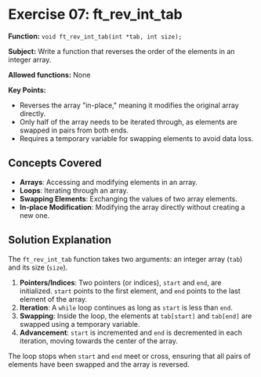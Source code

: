 # Exercise 07: ft_rev_int_tab

**Function:** `void ft_rev_int_tab(int *tab, int size);`

**Subject:** Write a function that reverses the order of the elements in an integer array.

**Allowed functions:** None

**Key Points:**
-   Reverses the array "in-place," meaning it modifies the original array directly.
-   Only half of the array needs to be iterated through, as elements are swapped in pairs from both ends.
-   Requires a temporary variable for swapping elements to avoid data loss.

## Concepts Covered

-   **Arrays**: Accessing and modifying elements in an array.
-   **Loops**: Iterating through an array.
-   **Swapping Elements**: Exchanging the values of two array elements.
-   **In-place Modification**: Modifying the array directly without creating a new one.

## Solution Explanation

The `ft_rev_int_tab` function takes two arguments: an integer array (`tab`) and its size (`size`).

1.  **Pointers/Indices**: Two pointers (or indices), `start` and `end`, are initialized. `start` points to the first element, and `end` points to the last element of the array.
2.  **Iteration**: A `while` loop continues as long as `start` is less than `end`.
3.  **Swapping**: Inside the loop, the elements at `tab[start]` and `tab[end]` are swapped using a temporary variable.
4.  **Advancement**: `start` is incremented and `end` is decremented in each iteration, moving towards the center of the array.

The loop stops when `start` and `end` meet or cross, ensuring that all pairs of elements have been swapped and the array is reversed.